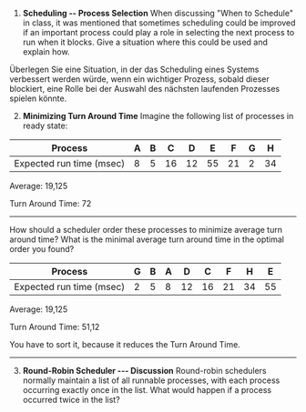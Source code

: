 

1. **Scheduling -- Process Selection**
When discussing "When to Schedule" in class, it was mentioned that sometimes scheduling could be improved if an important process could play a role in selecting the next process to run when it blocks. Give a situation where this could be used and explain how.

Überlegen Sie eine Situation, in der das Scheduling eines Systems verbessert werden würde, wenn ein wichtiger Prozess, sobald dieser blockiert, eine Rolle bei der Auswahl des nächsten laufenden Prozesses spielen könnte.

2. **Minimizing Turn Around Time**
Imagine the following list of processes in ready state:

| Process |A | B | C | D | E | F | G | H |
| --- | --- | --- | --- | --- | --- | --- | --- | --- |
Expected run time (msec) | 8 | 5 | 16 | 12 | 55 | 21 | 2 | 34

Average: 19,125

Turn Around Time: 72

---

How should a scheduler order these processes to minimize average turn around time? What is the minimal average turn around time in the optimal order you found?

| Process |G |B | A | D | C | F | H | E |
| --- | --- | --- | --- | --- | --- | --- | --- | --- |
Expected run time (msec) | 2 | 5 | 8 | 12 | 16 | 21 | 34 | 55

Average: 19,125

Turn Around Time: 51,12

You have to sort it, because it reduces the Turn Around Time.

---

3. **Round-Robin Scheduler --- Discussion**
Round-robin schedulers normally maintain a list of all runnable processes, with each process occurring exactly once in the list. What would happen if a process occurred twice in the list?
